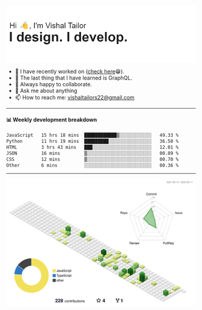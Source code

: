 ![Hi, I'm Vishal Tailor. I design. I develop.](https://github.com/vishaltailors/vishaltailors/blob/main/header.png?raw=true)

- 🔭 I have recently worked on ([check here](https://vishaltailor.com)😁).
- 🌱 The last thing that I have learned is GraphQL.
- 👯 Always happy to collaborate.
- 💬 Ask me about anything
- 📫 How to reach me: <a href="mailto:vishaltailors22@gmail.com">vishaltailors22@gmail.com</a>

<hr /> 
<h4>📊 Weekly development breakdown</h4>
<!--START_SECTION:waka-->

```text
JavaScript   15 hrs 18 mins  ████████████▒░░░░░░░░░░░░   49.33 %
Python       11 hrs 19 mins  █████████░░░░░░░░░░░░░░░░   36.50 %
HTML         3 hrs 43 mins   ███░░░░░░░░░░░░░░░░░░░░░░   12.01 %
JSON         16 mins         ▒░░░░░░░░░░░░░░░░░░░░░░░░   00.89 %
CSS          12 mins         ▒░░░░░░░░░░░░░░░░░░░░░░░░   00.70 %
Other        6 mins          ░░░░░░░░░░░░░░░░░░░░░░░░░   00.36 %
```

<!--END_SECTION:waka-->
<hr /> 

![](./profile-3d-contrib/profile-green-animate.svg)
